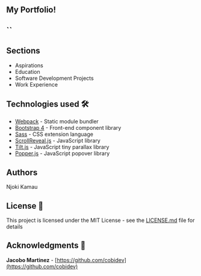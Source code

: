 

## My Portfolio!
``
---

## Sections

- Aspirations
- Education
- Software Development Projects
- Work Experience



## Technologies used 🛠️

- [Webpack](https://webpack.js.org/concepts/) - Static module bundler
- [Bootstrap 4](https://getbootstrap.com/docs/4.3/getting-started/introduction/) - Front-end component library
- [Sass](https://sass-lang.com/documentation) - CSS extension language
- [ScrollReveal.js](https://scrollrevealjs.org/) - JavaScript library
- [Tilt.js](https://gijsroge.github.io/tilt.js/) - JavaScript tiny parallax library
- [Popper.js](https://popper.js.org/) - JavaScript popover library

## Authors

Njoki Kamau

## License 📄

This project is licensed under the MIT License - see the [LICENSE.md](LICENSE.md) file for details

## Acknowledgments 🎁


 **Jacobo Martinez** - [https://github.com/cobidev](https://github.com/cobidev)